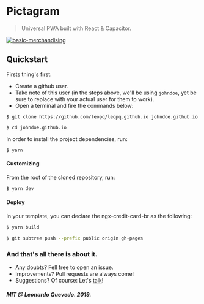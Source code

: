 # Pictagram

> Universal PWA built with React & Capacitor.

[![basic-merchandising](https://imgur.com/LNOYczf.png)](https://github.com/leopq)

## Quickstart
Firsts thing's first:
* Create a github user.
* Take note of this user (in the steps above, we'll be using `johndoe`, yet be sure to replace with your actual user for them to work).
* Open a terminal and fire the commands below:
```
$ git clone https://github.com/leopq/leopq.github.io johndoe.github.io
```

```
$ cd johndoe.github.io
```

In order to install the project dependencies, run:

```
$ yarn
```

#### Customizing

From the root of the cloned repository, run:

```sh
$ yarn dev
```

#### Deploy

In your template, you can declare the ngx-credit-card-br as the following:
```sh
$ yarn build
```

```sh
$ git subtree push --prefix public origin gh-pages
```

### And that's all there is about it.
* Any doubts? Fell free to open an issue.
* Improvements? Pull requests are always come!
* Suggestions? Of course: Let's [talk](https://twitter.com/leopq)!

##### MIT @ Leonardo Quevedo. 2019.